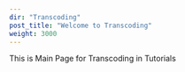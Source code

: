 ```yaml
---
dir: "Transcoding"
post_title: "Welcome to Transcoding"
weight: 3000
---
```


This is Main Page for Transcoding in Tutorials